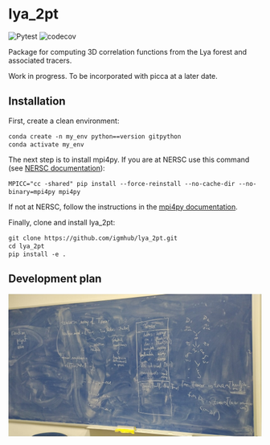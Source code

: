 # lya_2pt

![Pytest](https://github.com/igmhub/lya_2pt/actions/workflows/python_package.yml/badge.svg?branch=master)
![codecov](https://codecov.io/gh/igmhub/lya_2pt/branch/master/graph/badge.svg)

Package for computing 3D correlation functions from the Lya forest and associated tracers.

Work in progress. To be incorporated with picca at a later date.

## Installation
First, create a clean environment:
```
conda create -n my_env python==version gitpython
conda activate my_env
```

The next step is to install mpi4py. If you are at NERSC use this command (see [NERSC documentation](https://docs.nersc.gov/development/languages/python/parallel-python/#mpi4py-in-your-custom-conda-environment)):
```
MPICC="cc -shared" pip install --force-reinstall --no-cache-dir --no-binary=mpi4py mpi4py
```
If not at NERSC, follow the instructions in the [mpi4py documentation](https://mpi4py.readthedocs.io/en/stable/install.html).

Finally, clone and install lya_2pt:
```
git clone https://github.com/igmhub/lya_2pt.git
cd lya_2pt
pip install -e .
```

## Development plan
![Blue board plan](https://github.com/igmhub/lya_2pt/blob/main/blueboard_plan.jpeg?raw=true)
